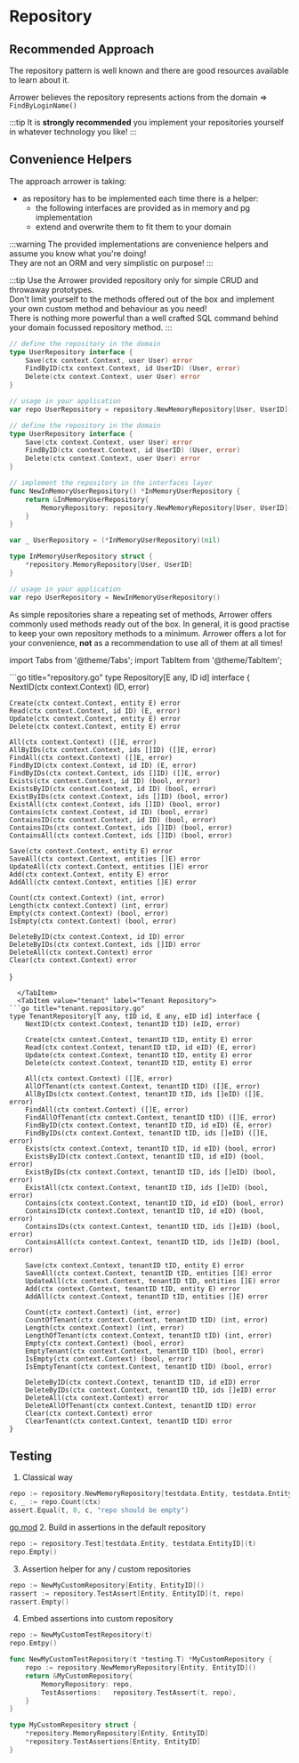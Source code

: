 ---
---




# Repository

## Recommended Approach
The repository pattern is well known and there are good resources
available to learn about it.

Arrower believes the repository represents actions from the domain 
=> `FindByLoginName()`

:::tip
It is **strongly recommended** you implement your repositories yourself
in whatever technology you like!
:::




## Convenience Helpers
The approach arrower is taking:
* as repository has to be implemented each time there is a helper:
    * the following interfaces are provided as in memory and pg implementation
    * extend and overwrite them to fit them to your domain

:::warning
The provided implementations are convenience helpers and 
assume you know what you're doing!\
They are not an ORM and very simplistic on purpose!
:::

:::tip
Use the Arrower provided repository only for simple CRUD 
and throwaway prototypes.\
Don't limit yourself to the methods offered out of the box and 
implement your own custom method and behaviour as you need!\
There is nothing more powerful than a well crafted SQL command 
behind your domain focussed repository method.
:::

```go title="Direct use of generic repository"
// define the repository in the domain 
type UserRepository interface {
    Save(ctx context.Context, user User) error
    FindByID(ctx context.Context, id UserID) (User, error)
    Delete(ctx context.Context, user User) error
}

// usage in your application
var repo UserRepository = repository.NewMemoryRepository[User, UserID](),
```

```go title="Wrap the generic repository"
// define the repository in the domain 
type UserRepository interface {
    Save(ctx context.Context, user User) error
    FindByID(ctx context.Context, id UserID) (User, error)
    Delete(ctx context.Context, user User) error
}

// implement the repository in the interfaces layer
func NewInMemoryUserRepository() *InMemoryUserRepository {
    return &InMemoryUserRepository{
        MemoryRepository: repository.NewMemoryRepository[User, UserID](),
    }
}

var _ UserRepository = (*InMemoryUserRepository)(nil)

type InMemoryUserRepository struct {
    *repository.MemoryRepository[User, UserID]
}

// usage in your application
var repo UserRepository = NewInMemoryUserRepository()
```




As simple repositories share a repeating set of methods,
Arrower offers commonly used methods ready out of the box.
In general, it is good practise to keep your own repository methods to a minimum.
Arrower offers a lot for your convenience,
**not** as a recommendation to use all of them at all times!


import Tabs from '@theme/Tabs';
import TabItem from '@theme/TabItem';

<Tabs>
  <TabItem value="entity" label="Entity Repository" default>
```go title="repository.go"
type Repository[E any, ID id] interface {
    NextID(ctx context.Context) (ID, error)

    Create(ctx context.Context, entity E) error
    Read(ctx context.Context, id ID) (E, error)
    Update(ctx context.Context, entity E) error
    Delete(ctx context.Context, entity E) error
    
    All(ctx context.Context) ([]E, error)
    AllByIDs(ctx context.Context, ids []ID) ([]E, error)
    FindAll(ctx context.Context) ([]E, error)
    FindByID(ctx context.Context, id ID) (E, error)
    FindByIDs(ctx context.Context, ids []ID) ([]E, error)
    Exists(ctx context.Context, id ID) (bool, error)
    ExistsByID(ctx context.Context, id ID) (bool, error)
    ExistByIDs(ctx context.Context, ids []ID) (bool, error)
    ExistAll(ctx context.Context, ids []ID) (bool, error)
    Contains(ctx context.Context, id ID) (bool, error)
    ContainsID(ctx context.Context, id ID) (bool, error)
    ContainsIDs(ctx context.Context, ids []ID) (bool, error)
    ContainsAll(ctx context.Context, ids []ID) (bool, error)
    
    Save(ctx context.Context, entity E) error
    SaveAll(ctx context.Context, entities []E) error
    UpdateAll(ctx context.Context, entities []E) error
    Add(ctx context.Context, entity E) error
    AddAll(ctx context.Context, entities []E) error
    
    Count(ctx context.Context) (int, error)
    Length(ctx context.Context) (int, error)
    Empty(ctx context.Context) (bool, error)
    IsEmpty(ctx context.Context) (bool, error)
    
    DeleteByID(ctx context.Context, id ID) error
    DeleteByIDs(ctx context.Context, ids []ID) error
    DeleteAll(ctx context.Context) error
    Clear(ctx context.Context) error
}
```
  </TabItem>
  <TabItem value="tenant" label="Tenant Repository">
```go title="tenant.repository.go"
type TenantRepository[T any, tID id, E any, eID id] interface {
    NextID(ctx context.Context, tenantID tID) (eID, error)
    
    Create(ctx context.Context, tenantID tID, entity E) error
    Read(ctx context.Context, tenantID tID, id eID) (E, error)
    Update(ctx context.Context, tenantID tID, entity E) error
    Delete(ctx context.Context, tenantID tID, entity E) error
    
    All(ctx context.Context) ([]E, error)
    AllOfTenant(ctx context.Context, tenantID tID) ([]E, error)
    AllByIDs(ctx context.Context, tenantID tID, ids []eID) ([]E, error)
    FindAll(ctx context.Context) ([]E, error)
    FindAllOfTenant(ctx context.Context, tenantID tID) ([]E, error)
    FindByID(ctx context.Context, tenantID tID, id eID) (E, error)
    FindByIDs(ctx context.Context, tenantID tID, ids []eID) ([]E, error)
    Exists(ctx context.Context, tenantID tID, id eID) (bool, error)
    ExistsByID(ctx context.Context, tenantID tID, id eID) (bool, error)
    ExistByIDs(ctx context.Context, tenantID tID, ids []eID) (bool, error)
    ExistAll(ctx context.Context, tenantID tID, ids []eID) (bool, error)
    Contains(ctx context.Context, tenantID tID, id eID) (bool, error)
    ContainsID(ctx context.Context, tenantID tID, id eID) (bool, error)
    ContainsIDs(ctx context.Context, tenantID tID, ids []eID) (bool, error)
    ContainsAll(ctx context.Context, tenantID tID, ids []eID) (bool, error)
    
    Save(ctx context.Context, tenantID tID, entity E) error
    SaveAll(ctx context.Context, tenantID tID, entities []E) error
    UpdateAll(ctx context.Context, tenantID tID, entities []E) error
    Add(ctx context.Context, tenantID tID, entity E) error
    AddAll(ctx context.Context, tenantID tID, entities []E) error
    
    Count(ctx context.Context) (int, error)
    CountOfTenant(ctx context.Context, tenantID tID) (int, error)
    Length(ctx context.Context) (int, error)
    LengthOfTenant(ctx context.Context, tenantID tID) (int, error)
    Empty(ctx context.Context) (bool, error)
    EmptyTenant(ctx context.Context, tenantID tID) (bool, error)
    IsEmpty(ctx context.Context) (bool, error)
    IsEmptyTenant(ctx context.Context, tenantID tID) (bool, error)
    
    DeleteByID(ctx context.Context, tenantID tID, id eID) error
    DeleteByIDs(ctx context.Context, tenantID tID, ids []eID) error
    DeleteAll(ctx context.Context) error
    DeleteAllOfTenant(ctx context.Context, tenantID tID) error
    Clear(ctx context.Context) error
    ClearTenant(ctx context.Context, tenantID tID) error
}
```
  </TabItem>
</Tabs>




## Testing

1. Classical way
```go
repo := repository.NewMemoryRepository[testdata.Entity, testdata.EntityID]()
c, _ := repo.Count(ctx)
assert.Equal(t, 0, c, "repo should be empty")
```
[go.mod](..%2F..%2F..%2F..%2Farrower%2Fgo.mod)
2. Build in assertions in the default repository
```go
repo := repository.Test[testdata.Entity, testdata.EntityID](t)
repo.Empty()
```

3. Assertion helper for any / custom repositories
```go
repo := NewMyCustomRepository[Entity, EntityID]()
rassert := repository.TestAssert[Entity, EntityID](t, repo)
rassert.Empty()
```

4. Embed assertions into custom repository
```go
repo := NewMyCustomTestRepository(t)
repo.Emtpy()

func NewMyCustomTestRepository(t *testing.T) *MyCustomRepository {
    repo := repository.NewMemoryRepository[Entity, EntityID]()
    return &MyCustomRepository{
        MemoryRepository: repo,
        TestAssertions:   repository.TestAssert(t, repo),
    }
}

type MyCustomRepository struct {
    *repository.MemoryRepository[Entity, EntityID]
    *repository.TestAssertions[Entity, EntityID]
}
```